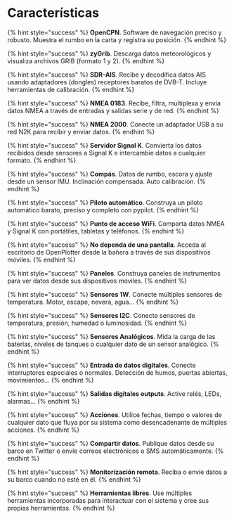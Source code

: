 # Características

{% hint style="success" %}
**OpenCPN**. Software de navegación preciso y robusto. Muestra el rumbo en la carta y registra su posición.
{% endhint %}

{% hint style="success" %}
**zyGrib**. Descarga datos meteorológicos y visualiza archivos GRIB \(formato 1 y 2\).
{% endhint %}

{% hint style="success" %}
**SDR-AIS**. Recibe y decodifica datos AIS usando adaptadores \(dongles\) receptores baratos de DVB-T. Incluye herramientas de calibración.
{% endhint %}

{% hint style="success" %}
**NMEA 0183**. Recibe, filtra, multiplexa y envía datos NMEA a través de entradas y salidas serie y de red.
{% endhint %}

{% hint style="success" %}
**NMEA 2000**. Conecte un adaptador USB a su red N2K para recibir y enviar datos.
{% endhint %}

{% hint style="success" %}
**Servidor Signal K**. Convierta los datos recibidos desde sensores a Signal K e intercambie datos a cualquier formato.
{% endhint %}

{% hint style="success" %}
**Compás**. Datos de rumbo, escora y ajuste desde un sensor IMU. Inclinación compensada. Auto calibración.
{% endhint %}

{% hint style="success" %}
**Piloto automático**. Construya un piloto automático barato, preciso y completo con pypilot.
{% endhint %}

{% hint style="success" %}
**Punto de acceso WiFi**. Comparta datos NMEA y Signal K con portátiles, tabletas y teléfonos.
{% endhint %}

{% hint style="success" %}
**No dependa de una pantalla**. Acceda al escritorio de OpenPlotter desde la bañera a través de sus dispositivos móviles.
{% endhint %}

{% hint style="success" %}
**Paneles**. Construya paneles de instrumentos para ver datos desde sus dispositivos móviles.
{% endhint %}

{% hint style="success" %}
**Sensores 1W**. Conecte múltiples sensores de temperatura. Motor, escape, nevera, agua...
{% endhint %}

{% hint style="success" %}
**Sensores I2C**. Conecte sensores de temperatura, presión, humedad o luminosidad.
{% endhint %}

{% hint style="success" %}
**Sensores Analógicos**. Mida la carga de las baterías, niveles de tanques o cualquier dato de un sensor analógico.
{% endhint %}

{% hint style="success" %}
**Entrada de datos digitales**. Conecte interruptores especiales o normales. Detección de humos, puertas abiertas, movimientos...
{% endhint %}

{% hint style="success" %}
**Salidas digitales outputs**. Active relés, LEDs, alarmas...
{% endhint %}

{% hint style="success" %}
**Acciones**. Utilice fechas, tiempo o valores de cualquier dato que fluya por su sistema como desencadenante de múltiples acciones.
{% endhint %}

{% hint style="success" %}
**Compartir datos**. Publique datos desde su barco en Twitter o envíe correos electrónicos o SMS automáticamente.
{% endhint %}

{% hint style="success" %}
**Monitorización remota**. Reciba o envíe datos a su barco cuando no esté en él.
{% endhint %}

{% hint style="success" %}
**Herramientas libres**. Use múltiples herramientas incorporadas para interactuar con el sistema y cree sus propias herramientas.
{% endhint %}



